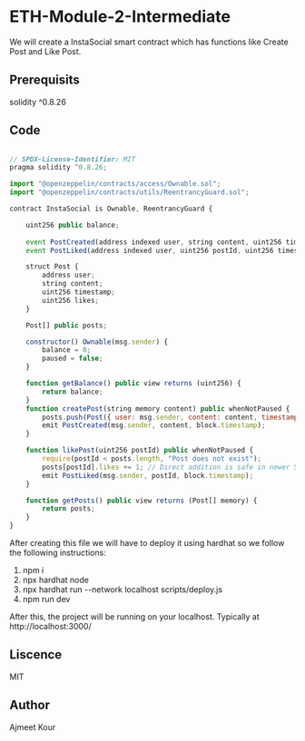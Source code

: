 # ETH-Module-2-Intermediate

We will create a InstaSocial smart contract which has functions like Create Post and Like Post.

## Prerequisits
solidity ^0.8.26

## Code
```js

// SPDX-License-Identifier: MIT
pragma solidity ^0.8.26;

import "@openzeppelin/contracts/access/Ownable.sol";
import "@openzeppelin/contracts/utils/ReentrancyGuard.sol";

contract InstaSocial is Ownable, ReentrancyGuard {

    uint256 public balance;
    
    event PostCreated(address indexed user, string content, uint256 timestamp);
    event PostLiked(address indexed user, uint256 postId, uint256 timestamp);

    struct Post {
        address user;
        string content;
        uint256 timestamp;
        uint256 likes;
    }

    Post[] public posts;

    constructor() Ownable(msg.sender) {
        balance = 0;
        paused = false;
    }

    function getBalance() public view returns (uint256) {
        return balance;
    }
    function createPost(string memory content) public whenNotPaused {
        posts.push(Post({ user: msg.sender, content: content, timestamp: block.timestamp, likes: 0 }));
        emit PostCreated(msg.sender, content, block.timestamp);
    }

    function likePost(uint256 postId) public whenNotPaused {
        require(postId < posts.length, "Post does not exist");
        posts[postId].likes += 1; // Direct addition is safe in newer Solidity versions
        emit PostLiked(msg.sender, postId, block.timestamp);
    }

    function getPosts() public view returns (Post[] memory) {
        return posts;
    }
}

```
After creating this file we will have to deploy it using hardhat so we follow the following instructions:

1. npm i
2. npx hardhat node
3. npx hardhat run --network localhost scripts/deploy.js
5. npm run dev 

After this, the project will be running on your localhost. 
Typically at http://localhost:3000/

## Liscence
MIT


## Author 
Ajmeet Kour
